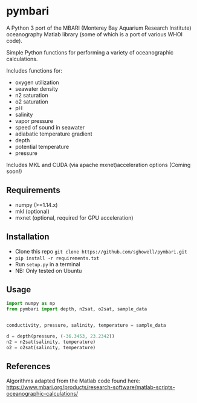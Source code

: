 # pymbari
A Python 3 port of the MBARI (Monterey Bay Aquarium Research Institute) oceanography Matlab library (some of which is a port of various WHOI code).

Simple Python functions for performing a variety of oceanographic calculations.

Includes functions for:
- oxygen utilization
- seawater density
- n2 saturation
- o2 saturation
- pH
- salinity
- vapor pressure
- speed of sound in seawater
- adiabatic temperature gradient
- depth
- potential temperature
- pressure

Includes MKL and CUDA (via apache mxnet)acceleration options (Coming soon!)

## Requirements
- numpy (>=1.14.x)
- mkl (optional)
- mxnet (optional, required for GPU acceleration)

## Installation
- Clone this repo `git clone https://github.com/sghowell/pymbari.git`
- `pip install -r requirements.txt`
- Run `setup.py` in a terminal
- NB: Only tested on Ubuntu

## Usage
```python
import numpy as np
from pymbari import depth, n2sat, o2sat, sample_data


conductivity, pressure, salinity, temperature = sample_data

d = depth(pressure, (-36.3453, 23.2342))
n2 = n2sat(salinity, temperature)
o2 = o2sat(salinity, temperature)
```

## References
Algorithms adapted from the Matlab code found here:
https://www.mbari.org/products/research-software/matlab-scripts-oceanographic-calculations/